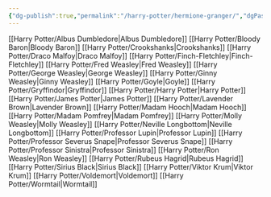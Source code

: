 ```yaml
---
{"dg-publish":true,"permalink":"/harry-potter/hermione-granger/","dgPassFrontmatter":true}
---
```


[[Harry Potter/Albus Dumbledore\|Albus Dumbledore]]
[[Harry Potter/Bloody Baron\|Bloody Baron]]
[[Harry Potter/Crookshanks\|Crookshanks]]
[[Harry Potter/Draco Malfoy\|Draco Malfoy]]
[[Harry Potter/Finch-Fletchley\|Finch-Fletchley]]
[[Harry Potter/Fred Weasley\|Fred Weasley]]
[[Harry Potter/George Weasley\|George Weasley]]
[[Harry Potter/Ginny Weasley\|Ginny Weasley]]
[[Harry Potter/Goyle\|Goyle]]
[[Harry Potter/Gryffindor\|Gryffindor]]
[[Harry Potter/Harry Potter\|Harry Potter]]
[[Harry Potter/James Potter\|James Potter]]
[[Harry Potter/Lavender Brown\|Lavender Brown]]
[[Harry Potter/Madam Hooch\|Madam Hooch]]
[[Harry Potter/Madam Pomfrey\|Madam Pomfrey]]
[[Harry Potter/Molly Weasley\|Molly Weasley]]
[[Harry Potter/Neville Longbottom\|Neville Longbottom]]
[[Harry Potter/Professor Lupin\|Professor Lupin]]
[[Harry Potter/Professor Severus Snape\|Professor Severus Snape]]
[[Harry Potter/Professor Sinistra\|Professor Sinistra]]
[[Harry Potter/Ron Weasley\|Ron Weasley]]
[[Harry Potter/Rubeus Hagrid\|Rubeus Hagrid]]
[[Harry Potter/Sirius Black\|Sirius Black]]
[[Harry Potter/Viktor Krum\|Viktor Krum]]
[[Harry Potter/Voldemort\|Voldemort]]
[[Harry Potter/Wormtail\|Wormtail]]
